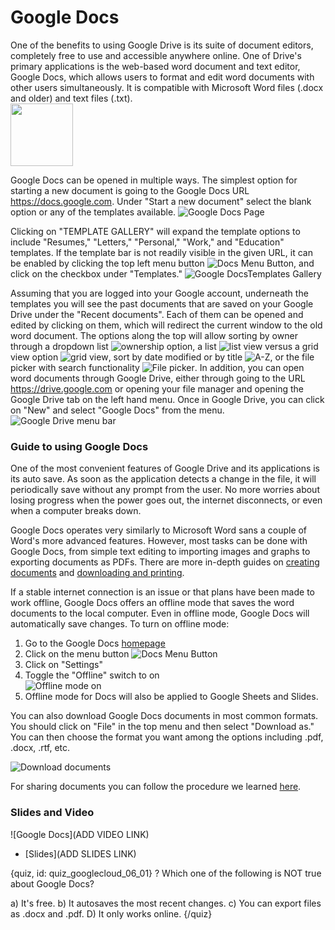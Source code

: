 # Google Docs

One of the benefits to using Google Drive is its suite of document editors, completely free to use and accessible anywhere online. One of Drive's primary applications is the web-based word document and text editor, Google Docs, which allows users to format and edit word documents with other users simultaneously. It is compatible with Microsoft Word files (.docx and older) and text files (.txt).  
<img src="./img/06_googledocs/00_icon.png" width="100">

Google Docs can be opened in multiple ways. The simplest option for starting a new document is going to the Google Docs URL https://docs.google.com. Under "Start a new document" select the blank option or any of the templates available. 
![Google Docs Page](./img/06_googledocs/01_list.png)

Clicking on "TEMPLATE GALLERY" will expand the template options to include "Resumes," "Letters," "Personal," "Work," and "Education" templates. If the template bar is not readily visible in the given URL, it can be enabled by clicking the top left menu button ![Docs Menu Button](./img/06_googledocs/02_icon.png), and click on the checkbox under "Templates."
![Google DocsTemplates Gallery](./img/06_googledocs/03_view.png)

Assuming that you are logged into your Google account, underneath the templates you will see the past documents that are saved on your Google Drive under the "Recent documents". Each of them can be opened and edited by clicking on them, which will redirect the current window to the old word document. The options along the top will allow sorting by owner through a dropdown list ![ownership option](./img/06_googledocs/04_owned.png), a list ![list view](./img/06_googledocs/05_icon.png) versus a grid view option ![grid view](./img/06_googledocs/06_icon.png), sort by date modified or by title ![A-Z](./img/06_googledocs/07_az.png), or the file picker with search functionality ![File picker](./img/06_googledocs/08_foldericon.png). In addition, you can open word documents through Google Drive, either through going to the URL https://drive.google.com or opening your file manager and opening the Google Drive tab on the left hand menu. Once in Google Drive, you can click on "New" and select "Google Docs" from the menu.
![Google Drive menu bar](./img/06_googledocs/10_drivehome.png)

### Guide to using Google Docs
One of the most convenient features of Google Drive and its applications is its auto save. As soon as the application detects a change in the file, it will periodically save without any prompt from the user. No more worries about losing progress when the power goes out, the internet disconnects, or even when a computer breaks down. 

Google Docs operates very similarly to Microsoft Word sans a couple of Word's more advanced features. However, most tasks can be done with Google Docs, from simple text editing to importing images and graphs to exporting documents as PDFs. There are more in-depth guides on [creating documents](https://www.gcflearnfree.org/googlespreadsheets/creating-google-docs/1/) and [downloading and printing](https://www.gcflearnfree.org/googlespreadsheets/converting-and-printing-docs/1/).

If a stable internet connection is an issue or that plans have been made to work offline, Google Docs offers an offline mode that saves the word documents to the local computer. Even in offline mode, Google Docs will automatically save changes. 
To turn on offline mode:  
1. Go to the Google Docs [homepage](https://docs.google.com) 
2. Click on the menu button ![Docs Menu Button](./img/06_googledocs/02_icon.png)
3. Click on "Settings"
4. Toggle the "Offline" switch to on   
![Offline mode on](./img/06_googledocs/11_offline.png)
5. Offline mode for Docs will also be applied to Google Sheets and Slides.

You can also download Google Docs documents in most common formats. You should click on "File" in the top menu and then select "Download as." You can then choose the format you want among the options including .pdf, .docx, .rtf, etc.

![Download documents](./img/06_googledocs/09_download_doc.png)

For sharing documents you can follow the procedure we learned [here](./05_googledrive.md).

### Slides and Video

![Google Docs](ADD VIDEO LINK)

* [Slides](ADD SLIDES LINK)

{quiz, id: quiz_googlecloud_06_01}
? Which one of the following is NOT true about Google Docs?

a) It's free.
b) It autosaves the most recent changes.
c) You can export files as .docx and .pdf.
D) It only works online.
{/quiz}
